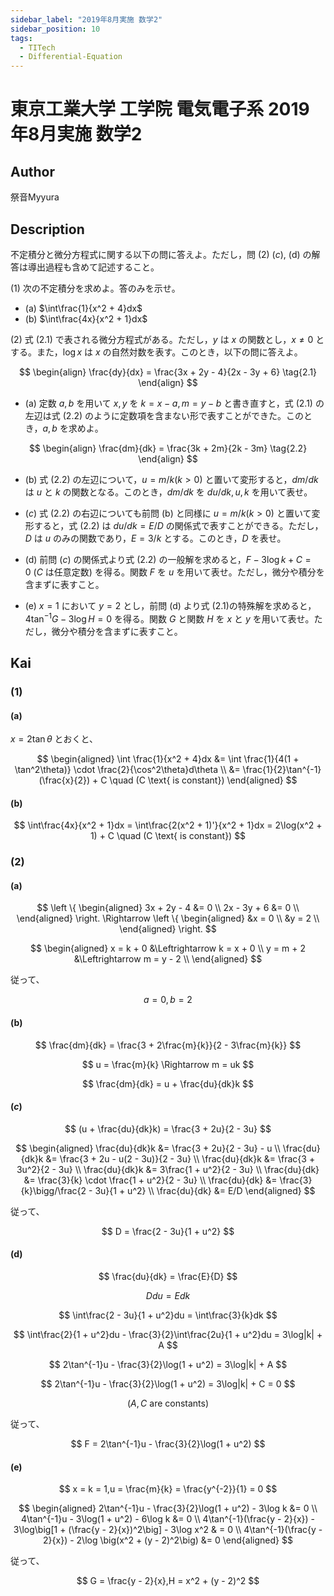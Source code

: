 ```yaml
---
sidebar_label: "2019年8月実施 数学2"
sidebar_position: 10
tags:
  - TITech
  - Differential-Equation
---
```

# 東京工業大学 工学院 電気電子系 2019年8月実施 数学2

## **Author**
祭音Myyura

## **Description**
不定積分と微分方程式に関する以下の問に答えよ。ただし，問 (2) ($c$), (d) の解答は導出過程も含めて記述すること。

(1) 次の不定積分を求めよ。答のみを示せ。

- (a) $\int\frac{1}{x^2 + 4}dx$
- (b) $\int\frac{4x}{x^2 + 1}dx$

(2) 式 $(2.1)$ で表される微分方程式がある。ただし，$y$ は $x$ の関数とし，$x \neq 0$ とする。また，$\log x$ は $x$ の自然対数を表す。このとき，以下の問に答えよ。 

$$
\begin{align}
\frac{dy}{dx} = \frac{3x + 2y - 4}{2x - 3y + 6} \tag{2.1}
\end{align}
$$

- (a) 定数 $a,b$ を用いて $x,y$ を $k = x - a,m = y - b$ と書き直すと，式 $(2.1)$ の左辺は式 $(2.2)$ のように定数項を含まない形で表すことができた。このとき，$a,b$ を求めよ。

$$
\begin{align}
\frac{dm}{dk} = \frac{3k + 2m}{2k - 3m} \tag{2.2}
\end{align}
$$

- (b) 式 $(2.2)$ の左辺について，$u = m/k(k > 0)$ と置いて変形すると，$dm/dk$ は $u$ と $k$ の関数となる。このとき，$dm/dk$ を $du/dk,u,k$ を用いて表せ。

- ($c$) 式 $(2.2)$ の右辺についても前問 (b) と同様に $u = m/k(k > 0)$ と置いて変形すると，式 $(2.2)$ は $du/dk = E/D$ の関係式で表すことができる。ただし，$D$ は $u$ のみの関数であり，$E = 3/k$ とする。このとき，$D$ を表せ。 

- (d) 前問 ($c$) の関係式より式 $(2.2)$ の一般解を求めると，$F - 3\log k + C = 0 \ (C\text{ は任意定数})$ を得る。関数 $F$ を $u$ を用いて表せ。ただし，微分や積分を含まずに表すこと。

- (e) $x = 1$ において $y = 2$ とし，前問 (d) より式
$(2.1)$の特殊解を求めると， $4\tan^{-1}G - 3\log H = 0$ を得る。関数 $G$ と関数 $H$ を $x$ と $y$ を用いて表せ。ただし，微分や積分を含まずに表すこと。

## **Kai** 
### (1)
#### (a)
$x = 2\tan\theta$ とおくと、

$$
\begin{aligned}
\int \frac{1}{x^2 + 4}dx &= \int \frac{1}{4(1 + \tan^2\theta)} \cdot \frac{2}{\cos^2\theta}d\theta \\
&= \frac{1}{2}\tan^{-1}(\frac{x}{2}) + C \quad (C \text{ is constant})
\end{aligned}
$$

#### (b)

$$
\int\frac{4x}{x^2 + 1}dx = \int\frac{2(x^2 + 1)'}{x^2 + 1}dx = 2\log(x^2 + 1) + C \quad (C \text{ is constant})
$$

### (2)
#### (a)

$$
\left \{
\begin{aligned}
3x + 2y - 4 &= 0 \\
2x - 3y + 6 &= 0 \\
\end{aligned}
\right. 
\Rightarrow
\left \{
\begin{aligned}
&x = 0 \\
&y = 2 \\
\end{aligned}
\right.
$$

$$
\begin{aligned}
x = k + 0 &\Leftrightarrow k = x + 0 \\
y = m + 2 &\Leftrightarrow m = y - 2 \\
\end{aligned}
$$

従って、

$$
a = 0 , b = 2
$$

#### (b)

$$
\frac{dm}{dk} = \frac{3 + 2\frac{m}{k}}{2 - 3\frac{m}{k}}
$$

$$
u = \frac{m}{k} \Rightarrow m = uk
$$

$$
\frac{dm}{dk} = u + \frac{du}{dk}k
$$

#### ($c$)

$$
(u + \frac{du}{dk}k) = \frac{3 + 2u}{2 - 3u}
$$

$$
\begin{aligned}
\frac{du}{dk}k &= \frac{3 + 2u}{2 - 3u} - u \\
\frac{du}{dk}k &= \frac{3 + 2u - u(2 - 3u)}{2 - 3u} \\
\frac{du}{dk}k &= \frac{3 + 3u^2}{2 - 3u} \\
\frac{du}{dk}k &= 3\frac{1 + u^2}{2 - 3u} \\
\frac{du}{dk} &= \frac{3}{k} \cdot \frac{1 + u^2}{2 - 3u} \\
\frac{du}{dk} &= \frac{3}{k}\bigg/\frac{2 - 3u}{1 + u^2} \\
\frac{du}{dk} &= E/D
\end{aligned}
$$

従って、

$$
D = \frac{2 - 3u}{1 + u^2}
$$

#### (d)

$$
\frac{du}{dk} = \frac{E}{D}
$$

$$
Ddu = Edk
$$

$$
\int\frac{2 - 3u}{1 + u^2}du = \int\frac{3}{k}dk
$$

$$
\int\frac{2}{1 + u^2}du - \frac{3}{2}\int\frac{2u}{1 + u^2}du = 3\log|k| + A
$$

$$
2\tan^{-1}u - \frac{3}{2}\log(1 + u^2) = 3\log|k| + A
$$

$$
2\tan^{-1}u - \frac{3}{2}\log(1 + u^2) = 3\log|k| + C = 0
$$

$$
(A,C \text{ are constants})
$$

従って、

$$
F = 2\tan^{-1}u - \frac{3}{2}\log(1 + u^2)
$$

#### (e)

$$
x = k = 1,u = \frac{m}{k} = \frac{y^{-2}}{1} = 0
$$

$$
\begin{aligned}
2\tan^{-1}u - \frac{3}{2}\log(1 + u^2) - 3\log k &= 0 \\
4\tan^{-1}u - 3\log(1 + u^2) - 6\log k &= 0 \\
4\tan^{-1}(\frac{y - 2}{x}) - 3\log\big[1 + (\frac{y - 2}{x})^2\big] - 3\log x^2 & = 0 \\
4\tan^{-1}(\frac{y - 2}{x}) - 2\log \big(x^2 + (y - 2)^2\big) &= 0
\end{aligned}
$$

従って、

$$
G = \frac{y - 2}{x},H = x^2 + (y - 2)^2
$$